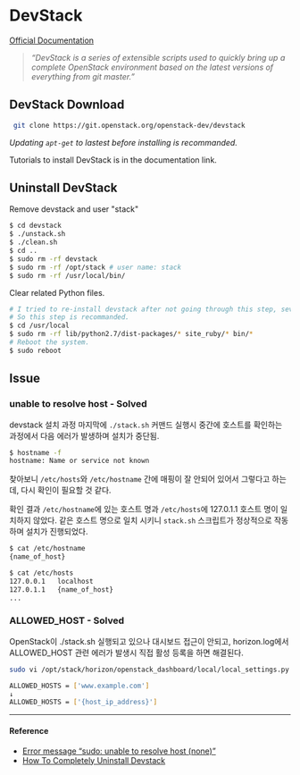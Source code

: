 # DevStack
[Official Documentation](https://docs.openstack.org/devstack/latest/)
> *“DevStack is a series of extensible scripts used to quickly bring up a complete OpenStack environment based on the latest versions of everything from git master.”*

## DevStack Download

``` bash
 git clone https://git.openstack.org/openstack-dev/devstack
```

*Updating ```apt-get``` to lastest before installing is recommanded.*

Tutorials to install DevStack is in the documentation link.

## Uninstall DevStack

Remove devstack and user "stack"

```bash
$ cd devstack
$ ./unstack.sh
$ ./clean.sh
$ cd ..
$ sudo rm -rf devstack
$ sudo rm -rf /opt/stack # user name: stack
$ sudo rm -rf /usr/local/bin/
```

Clear related Python files.

```bash
# I tried to re-install devstack after not going through this step, several errors came out. 
# So this step is recommanded.
$ cd /usr/local
$ sudo rm -rf lib/python2.7/dist-packages/* site_ruby/* bin/*
# Reboot the system.
$ sudo reboot
```

## Issue

### unable to resolve host - Solved

devstack 설치 과정 마지막에 ```./stack.sh``` 커맨드 실행시 중간에 호스트를 확인하는 과정에서 다음 에러가 발생하며 설치가 중단됨.

```bash
$ hostname -f
hostname: Name or service not known
```

찾아보니 ```/etc/hosts```와 ```/etc/hostname``` 간에 매핑이 잘 안되어 있어서 그렇다고 하는데, 다시 확인이 필요할 것 같다.

확인 결과 ```/etc/hostname```에 있는 호스트 명과 ```/etc/hosts```에 127.0.1.1 호스트 명이 일치하지 않았다. 같은 호스트 명으로 일치 시키니 ```stack.sh``` 스크립트가 정상적으로 작동하며 설치가 진행되었다.

```bash
$ cat /etc/hostname
{name_of_host}

$ cat /etc/hosts
127.0.0.1   localhost
127.0.1.1   {name_of_host}
...
```

### ALLOWED_HOST - Solved

OpenStack이 ./stack.sh 실행되고 있으나 대시보드 접근이 안되고, horizon.log에서 ALLOWED_HOST 관련 에러가 발생시 직접 활성 등록을 하면 해결된다.

```bash
sudo vi /opt/stack/horizon/openstack_dashboard/local/local_settings.py

ALLOWED_HOSTS = ['www.example.com']
↓
ALLOWED_HOSTS = ['{host_ip_address}']
```

---

#### Reference

- [Error message “sudo: unable to resolve host (none)”](https://askubuntu.com/questions/59458/error-message-sudo-unable-to-resolve-host-none)
- [How To Completely Uninstall Devstack](https://nguyentrihai.com/?p=481)